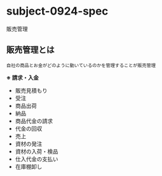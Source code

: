 # subject-0924-spec
販売管理

## 販売管理とは
```
自社の商品とお金がどのように動いているのかを管理することが販売管理
```
**※ 請求・入金**

- 販売見積もり
- 受注
- 商品出荷
- 納品
- 商品代金の請求
- 代金の回収
- 売上
- 資材の発注
- 資材の入荷・検品
- 仕入代金の支払い
- 在庫棚卸し
